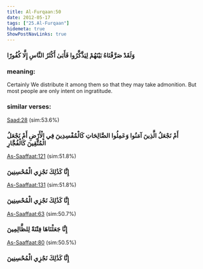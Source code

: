 ```yaml
---
title: Al-Furqaan:50
date: 2012-05-17
tags: ["25.Al-Furqaan"]
hidemeta: true 
ShowPostNavLinks: true 
---
```

### وَلَقَدْ صَرَّفْنَاهُ بَيْنَهُمْ لِيَذَّكَّرُوا فَأَبَىٰ أَكْثَرُ النَّاسِ إِلَّا كُفُورًا
### meaning: 
Certainly We distribute it among them so that they may take admonition. But most people are only intent on ingratitude.
### similar verses: 

[Saad:28](/38/28) (sim:53.6%)

### أَمْ نَجْعَلُ الَّذِينَ آمَنُوا وَعَمِلُوا الصَّالِحَاتِ كَالْمُفْسِدِينَ فِي الْأَرْضِ أَمْ نَجْعَلُ الْمُتَّقِينَ كَالْفُجَّارِ

[As-Saaffaat:121](/37/121) (sim:51.8%)

### إِنَّا كَذَٰلِكَ نَجْزِي الْمُحْسِنِينَ

[As-Saaffaat:131](/37/131) (sim:51.8%)

### إِنَّا كَذَٰلِكَ نَجْزِي الْمُحْسِنِينَ

[As-Saaffaat:63](/37/63) (sim:50.7%)

### إِنَّا جَعَلْنَاهَا فِتْنَةً لِلظَّالِمِينَ

[As-Saaffaat:80](/37/80) (sim:50.5%)

### إِنَّا كَذَٰلِكَ نَجْزِي الْمُحْسِنِينَ
